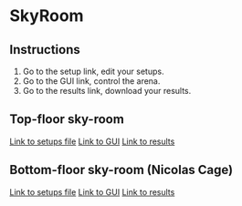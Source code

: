 # SkyRoom

## Instructions
1. Go to the setup link, edit your setups.
2. Go to the GUI link, control the arena.
3. Go to the results link, download your results.

## Top-floor sky-room
[Link to setups file](https://docs.google.com/spreadsheets/d/e/2PACX-1vSfv92ymTJjwdU-ft9dgglOOnxPVWwtk6gFIVSocHM3jSfHkjYk-mtEXl3g96-735Atbk1LBRt-8lAY/pub?gid=0&single=true&output=csv)
[Link to GUI](http://130.235.244.230:8082/)
[Link to results](https://top-floor-skyroom2.s3.eu-north-1.amazonaws.com/list.html)

## Bottom-floor sky-room (Nicolas Cage)
[Link to setups file](https://docs.google.com/spreadsheets/d/e/2PACX-1vQNLWhLfp_iuW68j7SM6Px8ysTmbrfmrP_7ipXK9BkfzBgfqn3Mj7ra177mZyHlY5NLA3SDtfYNTROv/pub?gid=0&single=true&output=csv)
[Link to GUI](http://130.235.245.118:8082/)
[Link to results](https://nicolas-cage-skyroom.s3.eu-north-1.amazonaws.com/list.html)
